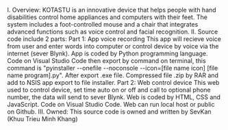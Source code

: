 I. Overview:
  KOTASTU is an innovative device that helps people with hand disabilities control home appliances and computers with their feet. 
  The system includes a foot-controlled mouse and a chair that integrates advanced functions such as voice control and facial recognition.
II. Source code include 2 parts:
  Part 1: App voice recording 
    This app will recieve voice from user and enter words into computer or control device by voice via the internet (sever Blynk).
    App is coded by Python programming language. Code on Visual Studio Code then export by command on terminal, this command is "pyinstaller --onefile --noconsole --icon=[file name icon] [file name program].py".
    After export .exe file. Compressed file .zip by RAR and add to NSIS app export to file installer.
  Part 2: Web control device
    This web used to control device, set time auto on or off and call to optional phone number, the data will send to sever Blynk.
    Web is coded by HTML, CSS and JavaScript. Code on Visual Studio Code. Web can run local host or public on Github. 
III. Owned:
  This source code is owned and written by SevKan (Khuu Trieu Minh Khang)
